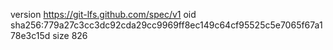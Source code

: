 version https://git-lfs.github.com/spec/v1
oid sha256:779a27c3cc3dc92cda29cc9969ff8ec149c64cf95525c5e7065f67a178e3c15d
size 826
